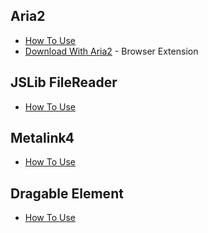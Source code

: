 ## Aria2

- [How To Use](/readme/aria2.md)
- [Download With Aria2](//github.com/jc3213/download_with_aria2) - Browser Extension

## JSLib FileReader

- [How To Use](/readme/filereader.md)

## Metalink4

- [How To Use](/readme/metalink4.md)

## Dragable Element

- [How To Use](/readme/draggable.md)
